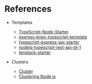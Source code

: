 # References

+   Templates
    +   [TypeScript-Node-Starter](https://github.com/microsoft/TypeScript-Node-Starter)
    +   [express-knex-typescript-template](https://github.com/cdellacqua/express-knex-typescript-template)
    +   [typescript-express-api-starter](https://github.com/helmuthdu/typescript-express-api-starter)
    +   [nodejs-typescript-rest-api-pt-1](https://www.toptal.com/express-js/nodejs-typescript-rest-api-pt-1)
    +   [tenstack-starter](https://github.com/filoscoder/tenstack-starter)

+   Clusters
    +   [Cluster](https://nodejs.org/api/cluster.html)
    +   [Clustering Node.js](https://blog.appsignal.com/2021/02/03/improving-node-application-performance-with-clustering.html)
